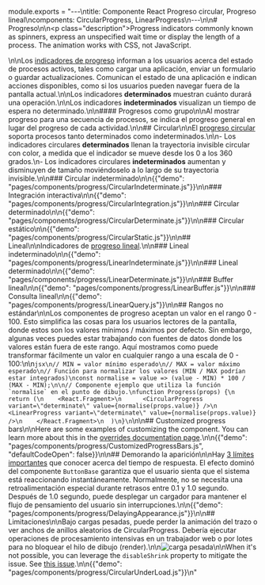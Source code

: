 module.exports = "---\ntitle: Componente React Progreso circular, Progreso lineal\ncomponents: CircularProgress, LinearProgress\n---\n\n# Progreso\n\n<p class=\"description\">Progress indicators commonly known as spinners, express an unspecified wait time or display the length of a process. The animation works with CSS, not JavaScript.</p>\n\nLos [indicadores de progreso](https://material.io/design/components/progress-indicators.html) informan a los usuarios acerca del estado de procesos activos, tales como cargar una aplicación, enviar un formulario o guardar actualizaciones. Comunican el estado de una aplicación e indican acciones disponibles, como si los usuarios pueden navegar fuera de la pantalla actual.\n\nLos indicadores **determinados** muestran cuánto durará una operación.\n\nLos indicadores **indeterminados** visualizan un tiempo de espera no determinado.\n\n#### Progresos como grupo\n\nAl mostrar progreso para una secuencia de procesos, se indica el progreso general en lugar del progreso de cada actividad.\n\n## Circular\n\nEl [progreso circular](https://material.io/design/components/progress-indicators.html#circular-progress-indicators) soporta procesos tanto determinados como indeterminados.\n\n- Los indicadores circulares **determinados** llenan la trayectoria invisible circular con color, a medida que el indicador se mueve desde los 0 a los 360 grados.\n- Los indicadores circulares **indeterminados** aumentan y disminuyen de tamaño moviéndoselo a lo largo de su trayectoria invisible.\n\n### Circular indeterminado\n\n{{\"demo\": \"pages/components/progress/CircularIndeterminate.js\"}}\n\n### Integración interactiva\n\n{{\"demo\": \"pages/components/progress/CircularIntegration.js\"}}\n\n### Circular determinado\n\n{{\"demo\": \"pages/components/progress/CircularDeterminate.js\"}}\n\n### Circular estático\n\n{{\"demo\": \"pages/components/progress/CircularStatic.js\"}}\n\n## Lineal\n\nIndicadores de [progreso lineal](https://material.io/design/components/progress-indicators.html#linear-progress-indicators).\n\n### Lineal indeterminado\n\n{{\"demo\": \"pages/components/progress/LinearIndeterminate.js\"}}\n\n### Lineal determinado\n\n{{\"demo\": \"pages/components/progress/LinearDeterminate.js\"}}\n\n### Buffer lineal\n\n{{\"demo\": \"pages/components/progress/LinearBuffer.js\"}}\n\n### Consulta lineal\n\n{{\"demo\": \"pages/components/progress/LinearQuery.js\"}}\n\n## Rangos no estándar\n\nLos componentes de progreso aceptan un valor en el rango 0 - 100. Esto simplifica las cosas para los usuarios lectores de la pantalla, donde estos son los valores mínimos / máximos por defecto. Sin embargo, algunas veces puedes estar trabajando con fuentes de datos donde los valores están fuera de este rango. Aquí mostramos como puede transformar fácilmente un valor en cualquier rango a una escala de 0 - 100:\n\n```jsx\n// MIN = valor mínimo esperado\n// MAX = valor máximo esperado\n// Función para normalizar los valores (MIN / MAX podrían estar integrados)\nconst normalise = value => (value - MIN) * 100 / (MAX - MIN);\n\n// Componente ejemplo que utiliza la función `normalise` en el punto de dibujo.\nfunction Progress(props) {\n  return (\n    <React.Fragment>\n      <CircularProgress variant=\"determinate\" value={normalise(props.value)} />\n      <LinearProgress variant=\"determinate\" value={normalise(props.value)} />\n    </React.Fragment>\n  )\n}\n```\n\n## Customized progress bars\n\nHere are some examples of customizing the component. You can learn more about this in the [overrides documentation page](/customization/components/).\n\n{{\"demo\": \"pages/components/progress/CustomizedProgressBars.js\", \"defaultCodeOpen\": false}}\n\n## Demorando la aparición\n\nHay [3 límites importantes](https://www.nngroup.com/articles/response-times-3-important-limits/) que conocer acerca del tiempo de respuesta. El efecto dominó del componente `ButtonBase` garantiza que el usuario sienta que el sistema está reaccionando instantáneamente. Normalmente, no se necesita una retroalimentación especial durante retrasos entre 0.1 y 1.0 segundo. Después de 1.0 segundo, puede desplegar un cargador para mantener el flujo de pensamiento del usuario sin interrupciones.\n\n{{\"demo\": \"pages/components/progress/DelayingAppearance.js\"}}\n\n## Limitaciones\n\nBajo cargas pesadas, puede perder la animación del trazo o ver anchos de anillos aleatorios de CircularProgress. Debería ejecutar operaciones de procesamiento intensivas en un trabajador web o por lotes para no bloquear el hilo de dibujo (render).\n\n![carga pesada](/static/images/progress/heavy-load.gif)\n\nWhen it's not possible, you can leverage the `disableShrink` property to mitigate the issue. See [this issue](https://github.com/Foso/material-ui/issues/10327).\n\n{{\"demo\": \"pages/components/progress/CircularUnderLoad.js\"}}\n"